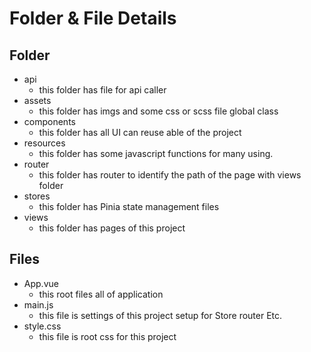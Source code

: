 # Folder & File Details

## Folder

- api
  - this folder has file for api caller
- assets
  - this folder has imgs and some css or scss file global class
- components
  - this folder has all UI can reuse able of the project
- resources
  - this folder has some javascript functions for many using.
- router
  - this folder has router to identify the path of the page with views folder
- stores
  - this folder has Pinia state management files
- views
  - this folder has pages of this project

## Files

- App.vue
  - this root files all of application
- main.js
  - this file is settings of this project setup for Store router Etc.
- style.css
  - this file is root css for this project
